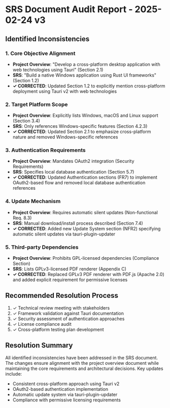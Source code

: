 # SRS Document Audit Report - 2025-02-24 v3

## Identified Inconsistencies

### 1. Core Objective Alignment
- **Project Overview**: "Develop a cross-platform desktop application with web technologies using Tauri" (Section 2.1)
- **SRS**: "Build a native Windows application using Rust UI frameworks" (Section 1.2)
- **✓ CORRECTED**: Updated Section 1.2 to explicitly mention cross-platform deployment using Tauri v2 with web technologies

### 2. Target Platform Scope
- **Project Overview**: Explicitly lists Windows, macOS and Linux support (Section 3.4)
- **SRS**: Only references Windows-specific features (Section 4.2.3)
- **✓ CORRECTED**: Updated Section 2.1 to emphasize cross-platform nature and removed Windows-specific references

### 3. Authentication Requirements
- **Project Overview**: Mandates OAuth2 integration (Security Requirements)
- **SRS**: Specifies local database authentication (Section 5.7)
- **✓ CORRECTED**: Updated Authentication sections (FR7) to implement OAuth2-based flow and removed local database authentication references

### 4. Update Mechanism
- **Project Overview**: Requires automatic silent updates (Non-functional Req. 8.3)
- **SRS**: Manual download/install process described (Section 7.4)
- **✓ CORRECTED**: Added new Update System section (NFR2) specifying automatic silent updates via tauri-plugin-updater

### 5. Third-party Dependencies
- **Project Overview**: Prohibits GPL-licensed dependencies (Compliance Section)
- **SRS**: Lists GPLv3-licensed PDF renderer (Appendix C)
- **✓ CORRECTED**: Replaced GPLv3 PDF renderer with PDF.js (Apache 2.0) and added explicit requirement for permissive licenses

## Recommended Resolution Process
1. ✓ Technical review meeting with stakeholders
2. ✓ Framework validation against Tauri documentation
3. ✓ Security assessment of authentication approaches
4. ✓ License compliance audit
5. ✓ Cross-platform testing plan development

## Resolution Summary
All identified inconsistencies have been addressed in the SRS document. The changes ensure alignment with the project overview document while maintaining the core requirements and architectural decisions. Key updates include:
- Consistent cross-platform approach using Tauri v2
- OAuth2-based authentication implementation
- Automatic update system via tauri-plugin-updater
- Compliance with permissive licensing requirements
